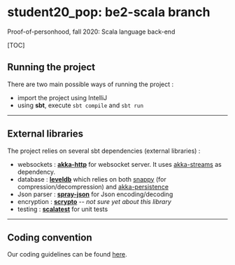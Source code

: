 # student20_pop: be2-scala branch
Proof-of-personhood, fall 2020: Scala language back-end

[TOC]

## Running the project

There are two main possible ways of running the project :
* import the project using IntelliJ
* using **sbt**, execute `sbt compile` and `sbt run`

---



## External libraries

The project relies on several sbt dependencies (external libraries) :

- websockets : [**akka-http**](https://doc.akka.io/docs/akka-http/current/introduction.html) for websocket server. It uses [akka-streams](https://doc.akka.io/docs/akka/current/stream/index.html) as dependency.
- database : [**leveldb**](https://github.com/codeborui/leveldb-scala) which relies on both [snappy](https://search.maven.org/artifact/org.xerial.snappy/snappy-java/1.1.7.3/jar) (for compression/decompression) and [akka-persistence](https://doc.akka.io/docs/akka/current/persistence.html)
- Json parser : [**spray-json**](https://github.com/spray/spray-json) for Json encoding/decoding
- encryption : [**scrypto**](https://index.scala-lang.org/input-output-hk/scrypto/scrypto/2.1.9?target=_2.13) -- *not sure yet about this library*
- testing : **[scalatest](https://www.scalatest.org/)** for unit tests

---



## Coding convention

Our coding guidelines can be found [here](https://docs.scala-lang.org/style/).
